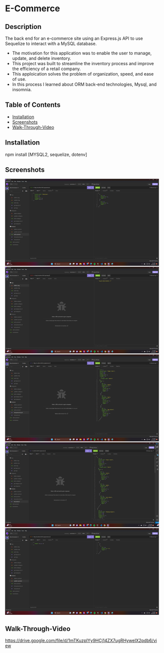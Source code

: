# E-Commerce

## Description

The back end for an e-commerce site using an Express.js API to use Sequelize to interact with a MySQL database.

- The motivation for this application was to enable the user to manage, update, and delete inventory.
- This project was built to streamline the inventory process and improve the efficiency of a retail company.
- This apploication solves the problem of organization, speed, and ease of use.
- In this process I learned about ORM back-end technologies, Mysql, and insomnia.

## Table of Contents 

- [Installation](#installation)
- [Screenshots](#screenshots)
- [Walk-Through-Video](#Walk-Through-Video)

## Installation

npm install [MYSQL2, sequelize, dotenv]

## Screenshots

![add-a-product-screenshot](Assets/add-a-product.jpg) ![delete-a-tag-screenshot](Assets/delete-a-tag.jpg) ![get-products-by-id-screenshot](Assets/get-products-by-id.jpg)![get-products-screenshot](Assets/get-products.jpg) ![update-a-product-screenshot](Assets/update-a-product.jpg)


## Walk-Through-Video

https://drive.google.com/file/d/1mTKuzpIYy9HCj14ZX7ugRHyweIX2pdb6/view

